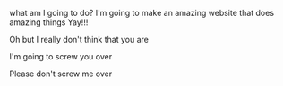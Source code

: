 what am I going to do?
I'm going to make an amazing website that does amazing things
Yay!!!

Oh but I really don't think that you are

I'm going to screw you over

Please don't screw me over
